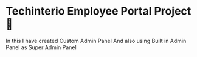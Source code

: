 
<h1>Techinterio Employee Portal Project 🚀</h1>
<p>In this I have created Custom Admin Panel And also using Built in Admin Panel as Super Admin Panel</p>

